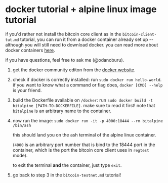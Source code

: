 # docker tutorial + alpine linux image tutorial

if you'd rather not install the bitcoin core client as in the
`bitcoin-client-tut.md` tutorial, you can run it from a docker
container already set up -- although you will still need to download
docker. you can read more about docker
containers [here](https://www.docker.com/what-container).

if you have questions, feel free to ask me (@odanoburu).

1. get the docker community editon from
   the [docker website](https://docs.docker.com/engine/installation/).

2. check if docker is correctly installed: run `sudo docker run
   hello-world`. if you want to know what a command or flag does,
   `docker [CMD] --help` is your friend.

3. build the Dockerfile available on `/docker`: run `sudo docker build
   -t bitalpine [PATH-TO-DOCKERFILE]`. make sure to read it first!
   note that `bitalpine` is an arbitrary name to the container.

4. now run the image: `sudo docker run -it -p 4000:18444 --rm
   bitalpine /bin/ash`
		
	this should land you on the ash terminal of the alpine linux
    container.
	
	(`4000` is an arbitrary port number that is bind to the 18444 port
    in the container, which is the port the bitcoin core client uses
    in `regtest` mode).
	
	to exit the terminal **and** the container, just type `exit`.

5. go back to step 3 in the `bitcoin-testnet.md` tutorial!
